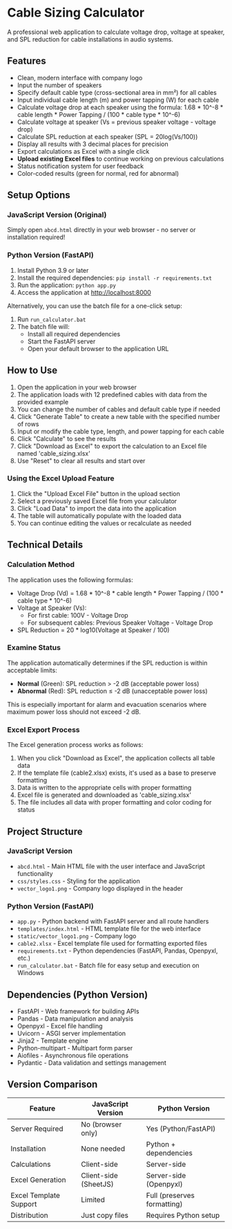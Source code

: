 # Cable Sizing Calculator

A professional web application to calculate voltage drop, voltage at speaker, and SPL reduction for cable installations in audio systems.

## Features

- Clean, modern interface with company logo
- Input the number of speakers
- Specify default cable type (cross-sectional area in mm²) for all cables
- Input individual cable length (m) and power tapping (W) for each cable
- Calculate voltage drop at each speaker using the formula: 1.68 * 10^-8 * cable length * Power Tapping / (100 * cable type * 10^-6)
- Calculate voltage at speaker (Vs = previous speaker voltage - voltage drop)
- Calculate SPL reduction at each speaker (SPL = 20log(Vs/100))
- Display all results with 3 decimal places for precision
- Export calculations as Excel with a single click
- **Upload existing Excel files** to continue working on previous calculations
- Status notification system for user feedback
- Color-coded results (green for normal, red for abnormal)

## Setup Options

### JavaScript Version (Original)

Simply open `abcd.html` directly in your web browser - no server or installation required!

### Python Version (FastAPI)

1. Install Python 3.9 or later
2. Install the required dependencies: `pip install -r requirements.txt`
3. Run the application: `python app.py`
4. Access the application at [http://localhost:8000](http://localhost:8000)

Alternatively, you can use the batch file for a one-click setup:
1. Run `run_calculator.bat`
2. The batch file will:
   - Install all required dependencies
   - Start the FastAPI server
   - Open your default browser to the application URL

## How to Use

1. Open the application in your web browser
2. The application loads with 12 predefined cables with data from the provided example
3. You can change the number of cables and default cable type if needed
4. Click "Generate Table" to create a new table with the specified number of rows
5. Input or modify the cable type, length, and power tapping for each cable
6. Click "Calculate" to see the results
7. Click "Download as Excel" to export the calculation to an Excel file named 'cable_sizing.xlsx'
8. Use "Reset" to clear all results and start over

### Using the Excel Upload Feature

1. Click the "Upload Excel File" button in the upload section
2. Select a previously saved Excel file from your calculator
3. Click "Load Data" to import the data into the application
4. The table will automatically populate with the loaded data
5. You can continue editing the values or recalculate as needed

## Technical Details

### Calculation Method

The application uses the following formulas:
- Voltage Drop (Vd) = 1.68 * 10^-8 * cable length * Power Tapping / (100 * cable type * 10^-6)
- Voltage at Speaker (Vs):
  - For first cable: 100V - Voltage Drop
  - For subsequent cables: Previous Speaker Voltage - Voltage Drop
- SPL Reduction = 20 * log10(Voltage at Speaker / 100)

### Examine Status

The application automatically determines if the SPL reduction is within acceptable limits:
- **Normal** (Green): SPL reduction > -2 dB (acceptable power loss)
- **Abnormal** (Red): SPL reduction ≤ -2 dB (unacceptable power loss)

This is especially important for alarm and evacuation scenarios where maximum power loss should not exceed -2 dB.

### Excel Export Process

The Excel generation process works as follows:
1. When you click "Download as Excel", the application collects all table data
2. If the template file (cable2.xlsx) exists, it's used as a base to preserve formatting
3. Data is written to the appropriate cells with proper formatting
4. Excel file is generated and downloaded as 'cable_sizing.xlsx'
5. The file includes all data with proper formatting and color coding for status

## Project Structure

### JavaScript Version
- `abcd.html` - Main HTML file with the user interface and JavaScript functionality
- `css/styles.css` - Styling for the application
- `vector_logo1.png` - Company logo displayed in the header

### Python Version (FastAPI)
- `app.py` - Python backend with FastAPI server and all route handlers
- `templates/index.html` - HTML template file for the web interface
- `static/vector_logo1.png` - Company logo
- `cable2.xlsx` - Excel template file used for formatting exported files
- `requirements.txt` - Python dependencies (FastAPI, Pandas, Openpyxl, etc.)
- `run_calculator.bat` - Batch file for easy setup and execution on Windows

## Dependencies (Python Version)

- FastAPI - Web framework for building APIs
- Pandas - Data manipulation and analysis
- Openpyxl - Excel file handling
- Uvicorn - ASGI server implementation
- Jinja2 - Template engine
- Python-multipart - Multipart form parser
- Aiofiles - Asynchronous file operations
- Pydantic - Data validation and settings management

## Version Comparison

| Feature | JavaScript Version | Python Version |
|---------|-------------------|---------------|
| Server Required | No (browser only) | Yes (Python/FastAPI) |
| Installation | None needed | Python + dependencies |
| Calculations | Client-side | Server-side |
| Excel Generation | Client-side (SheetJS) | Server-side (Openpyxl) |
| Excel Template Support | Limited | Full (preserves formatting) |
| Distribution | Just copy files | Requires Python setup | 